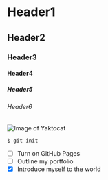 # Header1
## Header2
### Header3
#### Header4
##### Header5
###### Header6

![Image of Yaktocat](https://octodex.github.com/images/yaktocat.png)

```
$ git init
```

- [ ] Turn on GitHub Pages
- [ ] Outline my portfolio
- [x] Introduce myself to the world
